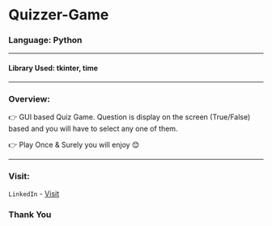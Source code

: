 # Quizzer-Game

### Language: Python 

---

#### Library Used: tkinter, time

--- 

### Overview:

👉 GUI based Quiz Game. Question is display on the screen (True/False) based and you will have to select any one of them. 

👉 Play Once & Surely you will enjoy 😊 

---

### Visit:

`LinkedIn` - [Visit](https://linkedin.com/in/anshmnsoni)

### Thank You
